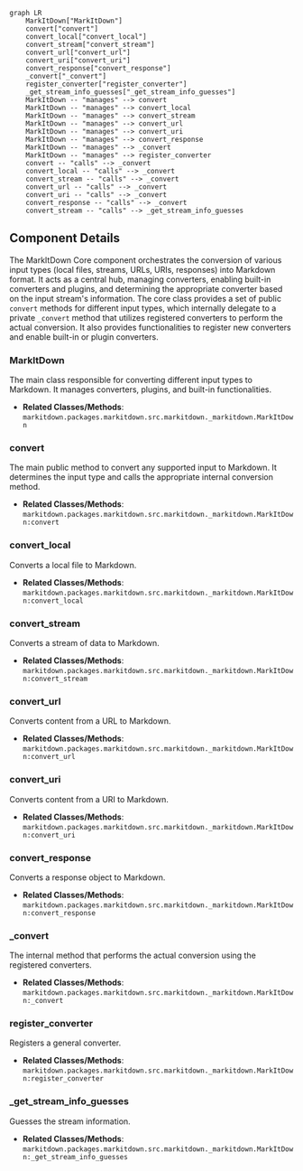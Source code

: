 ```mermaid
graph LR
    MarkItDown["MarkItDown"]
    convert["convert"]
    convert_local["convert_local"]
    convert_stream["convert_stream"]
    convert_url["convert_url"]
    convert_uri["convert_uri"]
    convert_response["convert_response"]
    _convert["_convert"]
    register_converter["register_converter"]
    _get_stream_info_guesses["_get_stream_info_guesses"]
    MarkItDown -- "manages" --> convert
    MarkItDown -- "manages" --> convert_local
    MarkItDown -- "manages" --> convert_stream
    MarkItDown -- "manages" --> convert_url
    MarkItDown -- "manages" --> convert_uri
    MarkItDown -- "manages" --> convert_response
    MarkItDown -- "manages" --> _convert
    MarkItDown -- "manages" --> register_converter
    convert -- "calls" --> _convert
    convert_local -- "calls" --> _convert
    convert_stream -- "calls" --> _convert
    convert_url -- "calls" --> _convert
    convert_uri -- "calls" --> _convert
    convert_response -- "calls" --> _convert
    convert_stream -- "calls" --> _get_stream_info_guesses
```

## Component Details

The MarkItDown Core component orchestrates the conversion of various input types (local files, streams, URLs, URIs, responses) into Markdown format. It acts as a central hub, managing converters, enabling built-in converters and plugins, and determining the appropriate converter based on the input stream's information. The core class provides a set of public `convert` methods for different input types, which internally delegate to a private `_convert` method that utilizes registered converters to perform the actual conversion. It also provides functionalities to register new converters and enable built-in or plugin converters.

### MarkItDown
The main class responsible for converting different input types to Markdown. It manages converters, plugins, and built-in functionalities.
- **Related Classes/Methods**: `markitdown.packages.markitdown.src.markitdown._markitdown.MarkItDown`

### convert
The main public method to convert any supported input to Markdown. It determines the input type and calls the appropriate internal conversion method.
- **Related Classes/Methods**: `markitdown.packages.markitdown.src.markitdown._markitdown.MarkItDown:convert`

### convert_local
Converts a local file to Markdown.
- **Related Classes/Methods**: `markitdown.packages.markitdown.src.markitdown._markitdown.MarkItDown:convert_local`

### convert_stream
Converts a stream of data to Markdown.
- **Related Classes/Methods**: `markitdown.packages.markitdown.src.markitdown._markitdown.MarkItDown:convert_stream`

### convert_url
Converts content from a URL to Markdown.
- **Related Classes/Methods**: `markitdown.packages.markitdown.src.markitdown._markitdown.MarkItDown:convert_url`

### convert_uri
Converts content from a URI to Markdown.
- **Related Classes/Methods**: `markitdown.packages.markitdown.src.markitdown._markitdown.MarkItDown:convert_uri`

### convert_response
Converts a response object to Markdown.
- **Related Classes/Methods**: `markitdown.packages.markitdown.src.markitdown._markitdown.MarkItDown:convert_response`

### _convert
The internal method that performs the actual conversion using the registered converters.
- **Related Classes/Methods**: `markitdown.packages.markitdown.src.markitdown._markitdown.MarkItDown:_convert`

### register_converter
Registers a general converter.
- **Related Classes/Methods**: `markitdown.packages.markitdown.src.markitdown._markitdown.MarkItDown:register_converter`

### _get_stream_info_guesses
Guesses the stream information.
- **Related Classes/Methods**: `markitdown.packages.markitdown.src.markitdown._markitdown.MarkItDown:_get_stream_info_guesses`
